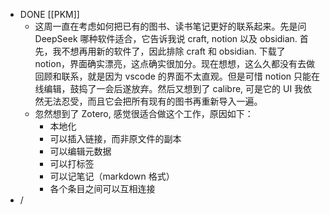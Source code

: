 - DONE [[PKM]]
	- 这周一直在考虑如何把已有的图书、读书笔记更好的联系起来。先是问 DeepSeek 哪种软件适合，它告诉我说 craft, notion 以及 obsidian. 首先，我不想再用新的软件了，因此排除 craft 和 obsidian. 下载了 notion，界面确实漂亮，这点确实很加分。现在想想，这么久都没有去做回顾和联系，就是因为 vscode 的界面不太直观。但是可惜 notion 只能在线编辑，鼓捣了一会后遂放弃。然后又想到了 calibre, 可是它的 UI 我依然无法忍受，而且它会把所有现有的图书再重新导入一遍。
	- 忽然想到了 Zotero, 感觉很适合做这个工作，原因如下：
		- 本地化
		- 可以插入链接，而非原文件的副本
		- 可以编辑元数据
		- 可以打标签
		- 可以记笔记（markdown 格式）
		- 各个条目之间可以互相连接
- /